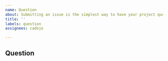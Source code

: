 ```yaml
---
name: Question
about: Submitting an issue is the simplest way to have your project questions answered!
title: ''
labels: question
assignees: cadojo

---
```


## Question
